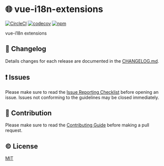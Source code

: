 # :globe_with_meridians: vue-i18n-extensions

[![CircleCI](https://circleci.com/gh/kazupon/vue-i18n-extensions/tree/dev?style=svg)](https://circleci.com/gh/kazupon/vue-i18n-extensions/tree/dev)
[![codecov](https://codecov.io/gh/kazupon/vue-i18n-extensions/branch/dev/graph/badge.svg)](https://codecov.io/gh/kazupon/vue-i18n-extensions)
[![npm](https://img.shields.io/npm/v/vue-i18n-extensions.svg)](https://www.npmjs.com/package/vue-i18n-extensions)

vue-i18n extensions

## :scroll: Changelog
Details changes for each release are documented in the [CHANGELOG.md](https://github.com/kazupon/vue-i18n-extensions/blob/dev/CHANGELOG.md).


## :exclamation: Issues
Please make sure to read the [Issue Reporting Checklist](https://github.com/kazupon/vue-i18n-extensions/blob/dev/CONTRIBUTING.md#issue-reporting-guidelines) before opening an issue. Issues not conforming to the guidelines may be closed immediately.


## :muscle: Contribution
Please make sure to read the [Contributing Guide](https://github.com/kazupon/vue-i18n-extensions/blob/dev/CONTRIBUTING.md) before making a pull request.

## :copyright: License

[MIT](http://opensource.org/licenses/MIT)

